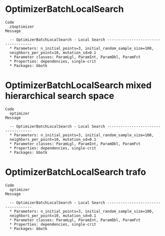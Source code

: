 # OptimizerBatchLocalSearch

    Code
      z$optimizer
    Message
      
      -- OptimizerBatchLocalSearch - Local Search ------------------------------------
      * Parameters: n_initial_points=3, initial_random_sample_size=100,
      neighbors_per_point=10, mutation_sd=0.1
      * Parameter classes: ParamLgl, ParamInt, ParamDbl, ParamFct
      * Properties: dependencies, single-crit
      * Packages: bbotk

# OptimizerBatchLocalSearch mixed hierarchical search space

    Code
      optimizer
    Message
      
      -- OptimizerBatchLocalSearch - Local Search ------------------------------------
      * Parameters: n_initial_points=3, initial_random_sample_size=100,
      neighbors_per_point=10, mutation_sd=0.1
      * Parameter classes: ParamLgl, ParamInt, ParamDbl, ParamFct
      * Properties: dependencies, single-crit
      * Packages: bbotk

# OptimizerBatchLocalSearch trafo

    Code
      optimizer
    Message
      
      -- OptimizerBatchLocalSearch - Local Search ------------------------------------
      * Parameters: n_initial_points=3, initial_random_sample_size=100,
      neighbors_per_point=10, mutation_sd=0.1
      * Parameter classes: ParamLgl, ParamInt, ParamDbl, ParamFct
      * Properties: dependencies, single-crit
      * Packages: bbotk

